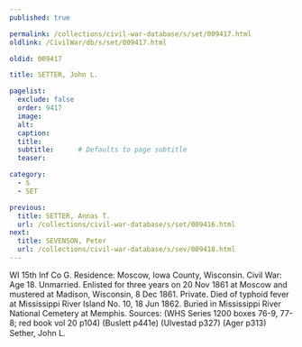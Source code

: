 ```yaml
---
published: true

permalink: /collections/civil-war-database/s/set/009417.html
oldlink: /CivilWar/db/s/set/009417.html

oldid: 009417

title: SETTER, John L.

pagelist:
  exclude: false
  order: 9417
  image: 
  alt:
  caption:
  title:
  subtitle:      # Defaults to page subtitle
  teaser:

category: 
  - S 
  - SET

previous:
  title: SETTER, Annas T.
  url: /collections/civil-war-database/s/set/009416.html  
next:
  title: SEVENSON, Peter
  url: /collections/civil-war-database/s/sev/009418.html   
---
```

WI 15th Inf Co G. Residence: Moscow, Iowa County, Wisconsin. Civil War: Age 18. Unmarried. Enlisted for three years on 20 Nov 1861 at Moscow and mustered at Madison, Wisconsin, 8 Dec 1861. Private. Died of typhoid fever at Mississippi River Island No. 10, 18 Jun 1862. Buried in Mississippi River National Cemetery at Memphis. Sources: (WHS Series 1200 boxes 76-9, 77-8; red book vol 20 p104) (Buslett p441e) (Ulvestad p327) (Ager p313) &#147;Sether, John L.&#148;